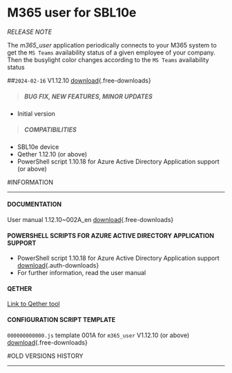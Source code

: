 # M365 user for SBL10e
*RELEASE NOTE*

The *m365_user* application periodically connects to your M365 system to get the `MS Teams` availability status of a given employee of your company. Then the busylight color changes according to the `MS Teams` availability status   

##`2024-02-16` V1.12.10 [download](sbl10e/m365_user/V1.12.10/bm0032_m365_user-sbl10e-setup-1.12.10.bin){.free-downloads}   
>##### **BUG FIX, NEW FEATURES, MINOR UPDATES**
- Initial version
>##### **COMPATIBILITIES**
- SBL10e device 
- Qether 1.12.10 (or above)
- PowerShell script 1.10.18 for Azure Active Directory Application support  (or above)

#INFORMATION
***********************************************************************
#### **DOCUMENTATION**  
User manual 1.12.10~002A_en [download](sbl10e/m365_user/V1.12.10/sbl10e-m365-user-user_manual-1.12.10~002A_en.pdf){.free-downloads}
#### **POWERSHELL SCRIPTS FOR AZURE ACTIVE DIRECTORY APPLICATION SUPPORT**   
- PowerShell script 1.10.18 for Azure Active Directory Application support [download](scripts/powershell/Powershell_Innes_AAD-1.10.18.zip){.auth-downloads}
- For further information, read the user manual
#### **QETHER**
[Link to Qether tool](http://www.innes.pro/en/support/index.php?SBL10e/Qether)
#### **CONFIGURATION SCRIPT TEMPLATE** 
`000000000000.js` template 001A for `m365_user` V1.12.10 (or above) [download](sbl10e/m365_user/V1.12.10/configuration-script-template/000000000000.js){.free-downloads}
 
#OLD VERSIONS HISTORY
***********************************************************************

